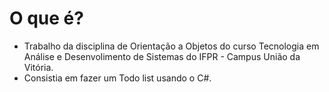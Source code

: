 # O que é?

- Trabalho da disciplina de Orientação a Objetos do curso Tecnologia em Análise e Desenvolimento de Sistemas do IFPR - Campus União da Vitória.
- Consistia em fazer um Todo list usando o C#.
